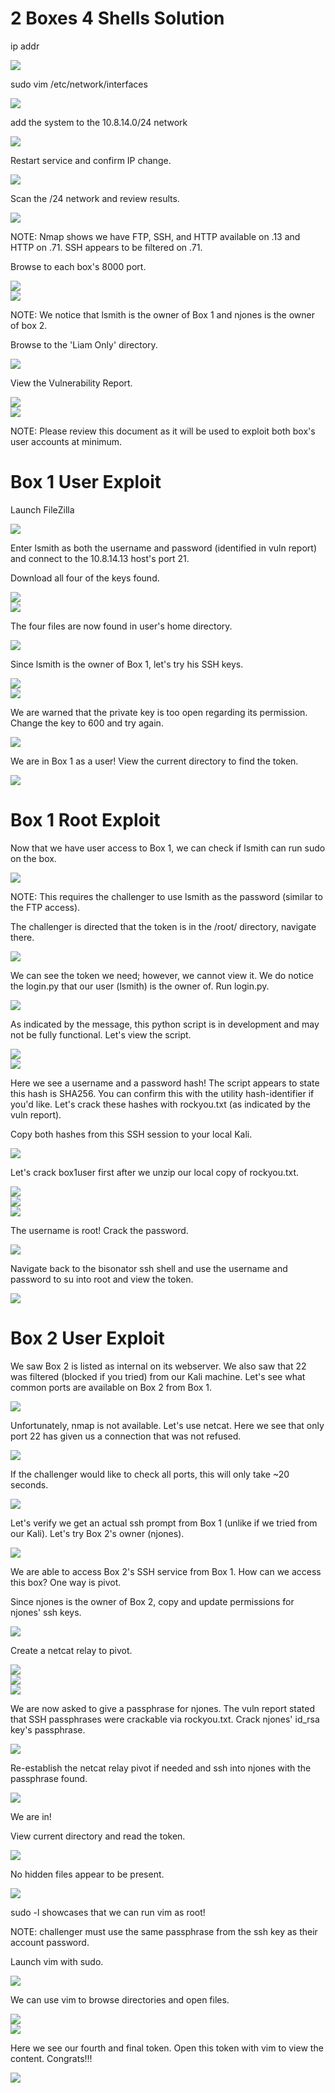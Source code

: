 # 2 Boxes 4 Shells Solution

ip addr

<img src="img/2-boxes-4-shells-image1.png">

sudo vim /etc/network/interfaces

<img src="img/2-boxes-4-shells-image2.png">

add the system to the 10.8.14.0/24 network

<img src="img/2-boxes-4-shells-image3.png">

Restart service and confirm IP change.

<img src="img/2-boxes-4-shells-image4.png">

Scan the /24 network and review results.

<img src="img/2-boxes-4-shells-image5.png">

NOTE: Nmap shows we have FTP, SSH, and HTTP available on .13 and HTTP on
.71. SSH appears to be filtered on .71.

Browse to each box's 8000 port.

<img src="img/2-boxes-4-shells-image6.png">
<br>
<img src="img/2-boxes-4-shells-image7.png">

NOTE: We notice that lsmith is the owner of Box 1 and njones is the
owner of box 2.

Browse to the 'Liam Only' directory.

<img src="img/2-boxes-4-shells-image8.png">

View the Vulnerability Report.

<img src="img/2-boxes-4-shells-image9.png">
<br>
<img src="img/2-boxes-4-shells-image10.png">

NOTE: Please review this document as it will be used to exploit both
box's user accounts at minimum.

Box 1 User Exploit
==================

Launch FileZilla

<img src="img/2-boxes-4-shells-image11.png">

Enter lsmith as both the username and password (identified in vuln
report) and connect to the 10.8.14.13 host's port 21.

Download all four of the keys found.

<img src="img/2-boxes-4-shells-image12.png">
<br>
<img src="img/2-boxes-4-shells-image13.png">

The four files are now found in user's home directory.

<img src="img/2-boxes-4-shells-image14.png">

Since lsmith is the owner of Box 1, let's try his SSH keys.

<img src="img/2-boxes-4-shells-image15.png">
<br>
<img src="img/2-boxes-4-shells-image16.png">

We are warned that the private key is too open regarding its permission.
Change the key to 600 and try again.

<img src="img/2-boxes-4-shells-image17.png">

We are in Box 1 as a user! View the current directory to find the token.

<img src="img/2-boxes-4-shells-image18.png">

 Box 1 Root Exploit
==================

Now that we have user access to Box 1, we can check if lsmith can run
sudo on the box.

<img src="img/2-boxes-4-shells-image19.png">

NOTE: This requires the challenger to use lsmith as the password
(similar to the FTP access).

The challenger is directed that the token is in the /root/ directory,
navigate there.

<img src="img/2-boxes-4-shells-image20.png">

We can see the token we need; however, we cannot view it. We do notice
the login.py that our user (lsmith) is the owner of. Run login.py.

<img src="img/2-boxes-4-shells-image21.png">

As indicated by the message, this python script is in development and
may not be fully functional. Let's view the script.

<img src="img/2-boxes-4-shells-image22.png">
<br>
<img src="img/2-boxes-4-shells-image23.png">

Here we see a username and a password hash! The script appears to state
this hash is SHA256. You can confirm this with the utility
hash-identifier if you'd like. Let's crack these hashes with rockyou.txt
(as indicated by the vuln report).

Copy both hashes from this SSH session to your local Kali.

<img src="img/2-boxes-4-shells-image24.png">

Let's crack box1user first after we unzip our local copy of rockyou.txt.

<img src="img/2-boxes-4-shells-image25.png">
<br>
<img src="img/2-boxes-4-shells-image26.png">
<br>
<img src="img/2-boxes-4-shells-image27.png">

The username is root! Crack the password.

<img src="img/2-boxes-4-shells-image28.png">

Navigate back to the bisonator ssh shell and use the username and
password to su into root and view the token.

<img src="img/2-boxes-4-shells-image29.png">

Box 2 User Exploit
==================

We saw Box 2 is listed as internal on its webserver. We also saw that 22
was filtered (blocked if you tried) from our Kali machine. Let's see
what common ports are available on Box 2 from Box 1.

<img src="img/2-boxes-4-shells-image30.png">

Unfortunately, nmap is not available. Let's use netcat. Here we see that
only port 22 has given us a connection that was not refused.

<img src="img/2-boxes-4-shells-image31.png">

If the challenger would like to check all ports, this will only take
\~20 seconds.

<img src="img/2-boxes-4-shells-image32.png">

Let's verify we get an actual ssh prompt from Box 1 (unlike if we tried
from our Kali). Let's try Box 2's owner (njones).

<img src="img/2-boxes-4-shells-image33.png">

We are able to access Box 2's SSH service from Box 1. How can we access
this box? One way is pivot.

Since njones is the owner of Box 2, copy and update permissions for
njones' ssh keys.

<img src="img/2-boxes-4-shells-image34.png">

Create a netcat relay to pivot.

<img src="img/2-boxes-4-shells-image35.png">
<br>
<img src="img/2-boxes-4-shells-image36.png">
<br>
<img src="img/2-boxes-4-shells-image37.png">

We are now asked to give a passphrase for njones. The vuln report stated
that SSH passphrases were crackable via rockyou.txt. Crack njones'
id\_rsa key's passphrase.

<img src="img/2-boxes-4-shells-image38.png">

Re-establish the netcat relay pivot if needed and ssh into njones with
the passphrase found.

<img src="img/2-boxes-4-shells-image39.png">

We are in!

View current directory and read the token.

<img src="img/2-boxes-4-shells-image40.png">

No hidden files appear to be present.

<img src="img/2-boxes-4-shells-image41.png">

sudo -l showcases that we can run vim as root!

NOTE: challenger must use the same passphrase from the ssh key as their
account password.

Launch vim with sudo.

<img src="img/2-boxes-4-shells-image42.png">

We can use vim to browse directories and open files.

<img src="img/2-boxes-4-shells-image43.png">
<br>
<img src="img/2-boxes-4-shells-image44.png">

Here we see our fourth and final token. Open this token with vim to view
the content. Congrats!!!

<img src="img/2-boxes-4-shells-image45.png">
